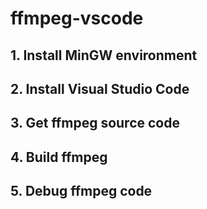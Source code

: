 # ffmpeg-vscode

## 1. Install MinGW environment
## 2. Install Visual Studio Code
## 3. Get ffmpeg source code
## 4. Build ffmpeg
## 5. Debug ffmpeg code 
